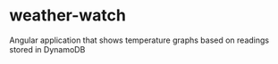 # weather-watch
Angular application that shows temperature graphs based on readings stored in DynamoDB

